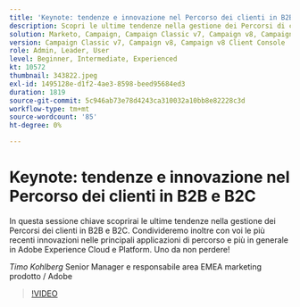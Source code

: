 ```yaml
---
title: 'Keynote: tendenze e innovazione nel Percorso dei clienti in B2B e B2C'
description: Scopri le ultime tendenze nella gestione dei Percorsi di clienti in B2B e B2C
solution: Marketo, Campaign, Campaign Classic v7, Campaign v8, Campaign v8 Client Console
version: Campaign Classic v7, Campaign v8, Campaign v8 Client Console
role: Admin, Leader, User
level: Beginner, Intermediate, Experienced
kt: 10572
thumbnail: 343822.jpeg
exl-id: 1495128e-d1f2-4ae3-8598-beed95684ed3
duration: 1819
source-git-commit: 5c946ab73e78d4243ca310032a10bb8e82228c3d
workflow-type: tm+mt
source-wordcount: '85'
ht-degree: 0%

---
```


# Keynote: tendenze e innovazione nel Percorso dei clienti in B2B e B2C

In questa sessione chiave scoprirai le ultime tendenze nella gestione dei Percorsi dei clienti in B2B e B2C. Condivideremo inoltre con voi le più recenti innovazioni nelle principali applicazioni di percorso e più in generale in Adobe Experience Cloud e Platform. Uno da non perdere!

*Timo Kohlberg* Senior Manager e responsabile area EMEA marketing prodotto / Adobe

>[!VIDEO](https://video.tv.adobe.com/v/343822/?quality=12&learn=on)
